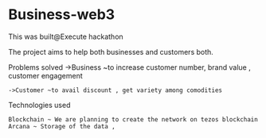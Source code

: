 # Business-web3
This was built@Execute hackathon  

The project aims to help both businesses and customers both.

Problems solved
    ->Business ~to increase customer number, brand value , customer engagement

    ->Customer ~to avail discount , get variety among comodities

Technologies used
    
    Blockchain ~ We are planning to create the network on tezos blockchain
    Arcana ~ Storage of the data , 
    